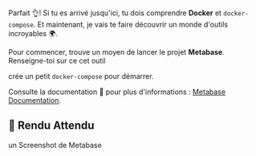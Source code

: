 
Parfait 👌! Si tu es arrivé jusqu'ici, tu dois comprendre **Docker** et `docker-compose`. Et maintenant, je vais te faire découvrir un monde d'outils incroyables 🌍.

 Pour commencer, trouve un moyen de lancer le projet **Metabase**. Renseigne-toi sur ce cet outil 
 
 crée un petit `docker-compose` pour démarrer. 

Consulte la documentation 📖 pour plus d'informations : [Metabase Documentation](https://www.metabase.com/docs/latest/installation-and-operation/running-metabase-on-docker).


## 📝 Rendu Attendu
un Screenshot de Metabase